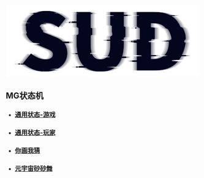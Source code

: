 #

![SUD](../../Resource/logo.png)

## MG状态机

- ### [通用状态-游戏](CommonStateGame.md)

- ### [通用状态-玩家](CommonStatePlayer.md)
  
- ### [你画我猜](DrawGuess.md)

- ### [元宇宙砂砂舞](Disco.md)